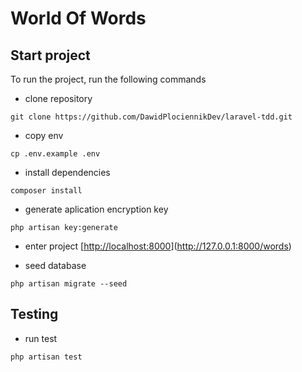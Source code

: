 
# World Of Words


## Start project

To run the project, run the following commands

* clone repository
```
git clone https://github.com/DawidPlociennikDev/laravel-tdd.git
```

* copy env
```
cp .env.example .env
```

* install dependencies
```
composer install
```

* generate aplication encryption key
```
php artisan key:generate
```

* enter project [[http://localhost:8000](http://localhost:8000)](http://127.0.0.1:8000/words)

* seed database
```
php artisan migrate --seed
```

## Testing
* run test
```
php artisan test
```
